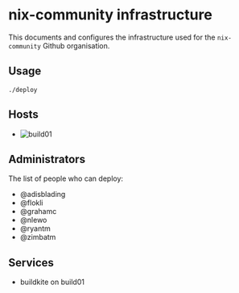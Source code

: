 # nix-community infrastructure

This documents and configures the infrastructure used for the `nix-community` Github organisation.

## Usage

`./deploy`

## Hosts

* ![build01](https://healthchecks.io/badge/c9e58e14-c706-4084-959b-17b06fbd124f/QFBOLbO1/build01.svg)

## Administrators

The list of people who can deploy:

* @adisblading
* @flokli
* @grahamc
* @nlewo
* @ryantm
* @zimbatm

## Services

* buildkite on build01
